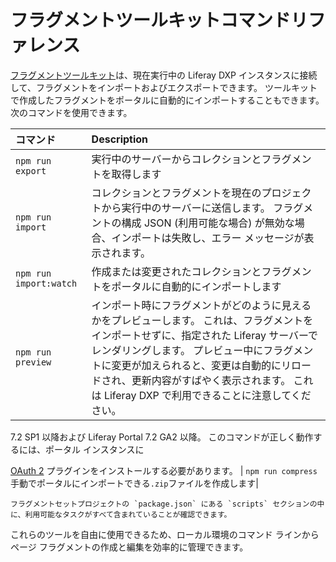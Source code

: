 # フラグメントツールキットコマンドリファレンス

[フラグメントツールキット](../../developing-page-fragments/using-the-fragments-toolkit.md)は、現在実行中の Liferay DXP インスタンスに接続して、フラグメントをインポートおよびエクスポートできます。 ツールキットで作成したフラグメントをポータルに自動的にインポートすることもできます。 次のコマンドを使用できます。

<!-- TODO: The description for `npm run preview` is probably too long, it's overrunning the column width into a new table cell when the site is built. Probably should consider adding an asterisk and adding the version specific info separately after the table. -->

| コマンド                   | Description                                                                                                                                                                   |
|:---------------------- |:----------------------------------------------------------------------------------------------------------------------------------------------------------------------------- |
| `npm run export`       | 実行中のサーバーからコレクションとフラグメントを取得します                                                                                                                                                 |
| `npm run import`       | コレクションとフラグメントを現在のプロジェクトから実行中のサーバーに送信します。 フラグメントの構成 JSON (利用可能な場合) が無効な場合、インポートは失敗し、エラー メッセージが表示されます。                                                                          |
| `npm run import:watch` | 作成または変更されたコレクションとフラグメントをポータルに自動的にインポートします                                                                                                                                     |
| `npm run preview`      | インポート時にフラグメントがどのように見えるかをプレビューします。 これは、フラグメントをインポートせずに、指定された Liferay サーバーでレンダリングします。 プレビュー中にフラグメントに変更が加えられると、変更は自動的にリロードされ、更新内容がすばやく表示されます。 これは Liferay DXP で利用できることに注意してください。 |
 7.2 SP1 以降および Liferay Portal 7.2 GA2 以降。 このコマンドが正しく動作するには、ポータル インスタンスに 

[OAuth 2](https://web.liferay.com/marketplace/-/mp/application/109571986) プラグインをインストールする必要があります。 | `npm run compress` 手動でポータルにインポートできる`.zip`ファイルを作成します|

```{note}
フラグメントセットプロジェクトの `package.json` にある `scripts` セクションの中に、利用可能なタスクがすべて含まれていることが確認できます。
```

これらのツールを自由に使用できるため、ローカル環境のコマンド ラインからページ フラグメントの作成と編集を効率的に管理できます。
